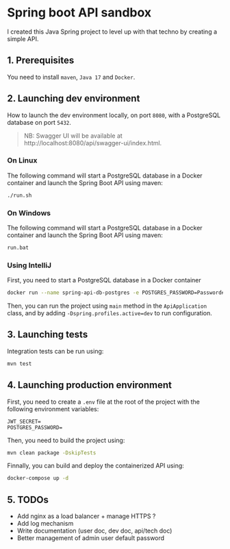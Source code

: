 # Spring boot API sandbox

I created this Java Spring project to level up with that techno by creating a simple API.

## 1. Prerequisites

You need to install ``maven``, ``Java 17`` and ``Docker``.

## 2. Launching dev environment

How to launch the dev environment locally, on port `8080`, with a PostgreSQL database on port `5432`.

> NB: Swagger UI will be available at http://localhost:8080/api/swagger-ui/index.html.

### On Linux

The following command will start a PostgreSQL database in a Docker container and launch the Spring Boot API using maven:
```bash
./run.sh
```

### On Windows

The following command will start a PostgreSQL database in a Docker container and launch the Spring Boot API using maven:
```bash
run.bat
```

### Using IntelliJ

First, you need to start a PostgreSQL database in a Docker container

```bash
docker run --name spring-api-db-postgres -e POSTGRES_PASSWORD=Password#1 -d -p 5432:5432 postgres
```

Then, you can run the project using `main` method in the `ApiApplication` class, and by adding `-Dspring.profiles.active=dev` to run configuration.

## 3. Launching tests

Integration tests can be run using:
```bash
mvn test
```

## 4. Launching production environment

First, you need to create a `.env` file at the root of the project with the following environment variables:
```
JWT_SECRET=
POSTGRES_PASSWORD=
```

Then, you need to build the project using:
```bash
mvn clean package -DskipTests
```

Finnally, you can build and deploy the containerized API using:
```bash
docker-compose up -d
```

## 5. TODOs

- Add nginx as a load balancer + manage HTTPS ?
- Add log mechanism
- Write documentation (user doc, dev doc, api/tech doc)
- Better management of admin user default password
